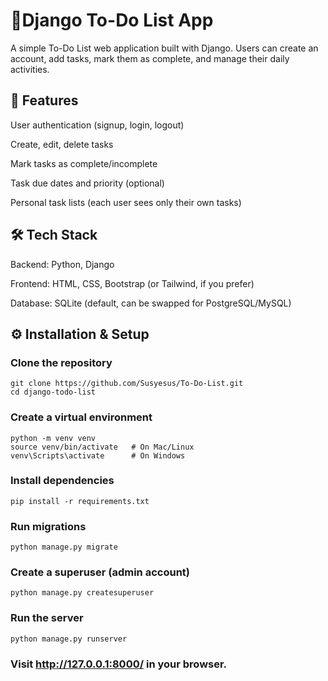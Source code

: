 # 📝Django To-Do List App

A simple To-Do List web application built with Django. Users can create an account, add tasks, mark them as complete, and manage their daily activities.

## 🚀 Features

User authentication (signup, login, logout)

Create, edit, delete tasks

Mark tasks as complete/incomplete

Task due dates and priority (optional)

Personal task lists (each user sees only their own tasks)

## 🛠 Tech Stack

Backend: Python, Django

Frontend: HTML, CSS, Bootstrap (or Tailwind, if you prefer)

Database: SQLite (default, can be swapped for PostgreSQL/MySQL)

## ⚙️ Installation & Setup

### Clone the repository
```
git clone https://github.com/Susyesus/To-Do-List.git
cd django-todo-list
```

### Create a virtual environment
```
python -m venv venv
source venv/bin/activate   # On Mac/Linux
venv\Scripts\activate      # On Windows
```

### Install dependencies
```
pip install -r requirements.txt
```

### Run migrations
```
python manage.py migrate
```

### Create a superuser (admin account)
```
python manage.py createsuperuser
```

### Run the server
```
python manage.py runserver
```

### Visit http://127.0.0.1:8000/ in your browser.



